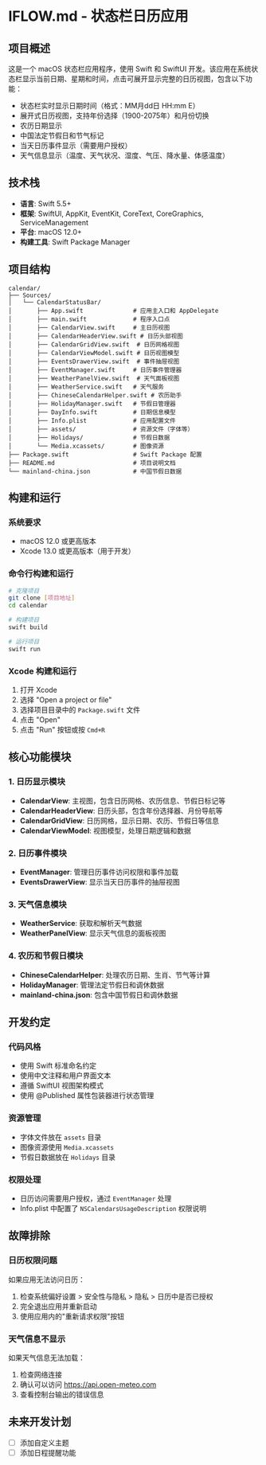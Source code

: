 # IFLOW.md - 状态栏日历应用

## 项目概述

这是一个 macOS 状态栏应用程序，使用 Swift 和 SwiftUI 开发。该应用在系统状态栏显示当前日期、星期和时间，点击可展开显示完整的日历视图，包含以下功能：

- 状态栏实时显示日期时间（格式：MM月dd日 HH:mm E）
- 展开式日历视图，支持年份选择（1900-2075年）和月份切换
- 农历日期显示
- 中国法定节假日和节气标记
- 当天日历事件显示（需要用户授权）
- 天气信息显示（温度、天气状况、湿度、气压、降水量、体感温度）

## 技术栈

- **语言**: Swift 5.5+
- **框架**: SwiftUI, AppKit, EventKit, CoreText, CoreGraphics, ServiceManagement
- **平台**: macOS 12.0+
- **构建工具**: Swift Package Manager

## 项目结构

```
calendar/
├── Sources/
│   └── CalendarStatusBar/
│       ├── App.swift              # 应用主入口和 AppDelegate
│       ├── main.swift             # 程序入口点
│       ├── CalendarView.swift     # 主日历视图
│       ├── CalendarHeaderView.swift # 日历头部视图
│       ├── CalendarGridView.swift  # 日历网格视图
│       ├── CalendarViewModel.swift # 日历视图模型
│       ├── EventsDrawerView.swift  # 事件抽屉视图
│       ├── EventManager.swift     # 日历事件管理器
│       ├── WeatherPanelView.swift  # 天气面板视图
│       ├── WeatherService.swift   # 天气服务
│       ├── ChineseCalendarHelper.swift # 农历助手
│       ├── HolidayManager.swift   # 节假日管理器
│       ├── DayInfo.swift          # 日期信息模型
│       ├── Info.plist             # 应用配置文件
│       ├── assets/                # 资源文件（字体等）
│       ├── Holidays/              # 节假日数据
│       └── Media.xcassets/        # 图像资源
├── Package.swift                  # Swift Package 配置
├── README.md                      # 项目说明文档
└── mainland-china.json            # 中国节假日数据
```

## 构建和运行

### 系统要求
- macOS 12.0 或更高版本
- Xcode 13.0 或更高版本（用于开发）

### 命令行构建和运行

```bash
# 克隆项目
git clone [项目地址]
cd calendar

# 构建项目
swift build

# 运行项目
swift run
```

### Xcode 构建和运行
1. 打开 Xcode
2. 选择 "Open a project or file"
3. 选择项目目录中的 `Package.swift` 文件
4. 点击 "Open"
5. 点击 "Run" 按钮或按 `Cmd+R`

## 核心功能模块

### 1. 日历显示模块
- **CalendarView**: 主视图，包含日历网格、农历信息、节假日标记等
- **CalendarHeaderView**: 日历头部，包含年份选择器、月份导航等
- **CalendarGridView**: 日历网格，显示日期、农历、节假日等信息
- **CalendarViewModel**: 视图模型，处理日期逻辑和数据

### 2. 日历事件模块
- **EventManager**: 管理日历事件访问权限和事件加载
- **EventsDrawerView**: 显示当天日历事件的抽屉视图

### 3. 天气信息模块
- **WeatherService**: 获取和解析天气数据
- **WeatherPanelView**: 显示天气信息的面板视图

### 4. 农历和节假日模块
- **ChineseCalendarHelper**: 处理农历日期、生肖、节气等计算
- **HolidayManager**: 管理法定节假日和调休数据
- **mainland-china.json**: 包含中国节假日和调休数据

## 开发约定

### 代码风格
- 使用 Swift 标准命名约定
- 使用中文注释和用户界面文本
- 遵循 SwiftUI 视图架构模式
- 使用 @Published 属性包装器进行状态管理

### 资源管理
- 字体文件放在 `assets` 目录
- 图像资源使用 `Media.xcassets`
- 节假日数据放在 `Holidays` 目录

### 权限处理
- 日历访问需要用户授权，通过 `EventManager` 处理
- Info.plist 中配置了 `NSCalendarsUsageDescription` 权限说明

## 故障排除

### 日历权限问题
如果应用无法访问日历：
1. 检查系统偏好设置 > 安全性与隐私 > 隐私 > 日历中是否已授权
2. 完全退出应用并重新启动
3. 使用应用内的"重新请求权限"按钮

### 天气信息不显示
如果天气信息无法加载：
1. 检查网络连接
2. 确认可以访问 https://api.open-meteo.com
3. 查看控制台输出的错误信息

## 未来开发计划

- [ ] 添加自定义主题
- [ ] 添加日程提醒功能